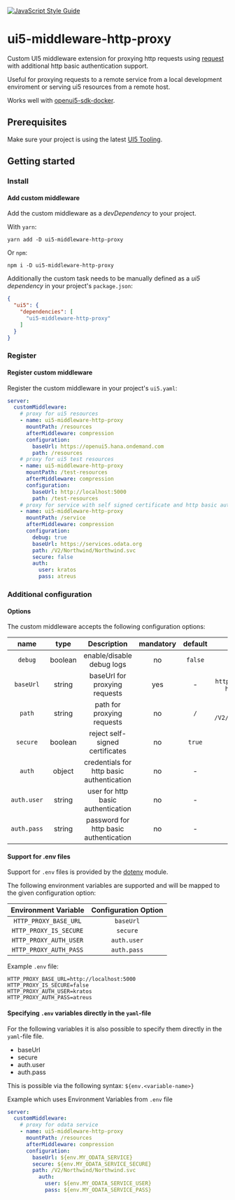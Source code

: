 [![JavaScript Style Guide](https://img.shields.io/badge/code_style-standard-brightgreen.svg)](https://standardjs.com)

# ui5-middleware-http-proxy

Custom UI5 middleware extension for proxying http requests using [request](https://github.com/request/request)
with additional http basic authentication support.

Useful for proxying requests to a remote service from a local development enviroment or serving ui5 resources from a remote host.

Works well with [openui5-sdk-docker](https://github.com/pwasem/openui5-sdk-docker).

## Prerequisites

Make sure your project is using the latest [UI5 Tooling](https://sap.github.io/ui5-tooling/pages/GettingStarted/).

## Getting started

### Install

#### Add custom middleware

Add the custom middleware as a _devDependency_ to your project.

With `yarn`:

```shell
yarn add -D ui5-middleware-http-proxy
```

Or `npm`:

```shell
npm i -D ui5-middleware-http-proxy
```

Additionally the custom task needs to be manually defined as a _ui5 dependency_ in your project's `package.json`:

```json
{
  "ui5": {
    "dependencies": [
      "ui5-middleware-http-proxy"
    ]
  }
}
```

### Register

#### Register custom middleware

Register the custom middleware in your project's `ui5.yaml`:

```yaml
server:
  customMiddleware:
    # proxy for ui5 resources
    - name: ui5-middleware-http-proxy
      mountPath: /resources
      afterMiddleware: compression
      configuration:
        baseUrl: https://openui5.hana.ondemand.com
        path: /resources
    # proxy for ui5 test resources
    - name: ui5-middleware-http-proxy
      mountPath: /test-resources
      afterMiddleware: compression
      configuration:
        baseUrl: http://localhost:5000
        path: /test-resources
    # proxy for service with self signed certificate and http basic authentication
    - name: ui5-middleware-http-proxy
      mountPath: /service
      afterMiddleware: compression
      configuration:
        debug: true
        baseUrl: https://services.odata.org
        path: /V2/Northwind/Northwind.svc
        secure: false
        auth:
          user: kratos
          pass: atreus
```

### Additional configuration

#### Options

The custom middleware accepts the following configuration options:

|    name        |   type  |                Description                | mandatory | default |                        examples                       |
|:--------------:|:-------:|:-----------------------------------------:|:---------:|:-------:|:-----------------------------------------------------:|
|   `debug`      | boolean |         enable/disable debug logs         |     no    | `false` |                     `true`, `false`                   |
|   `baseUrl`    |  string |       baseUrl for proxying requests       |    yes    |    -    | `https://services.odata.org`, `http://localhost:5000` |
|    `path`      |  string |         path for proxying requests        |     no    |   `/`   |      `/resources`, `/V2/Northwind/Northwind.svc`      |
|   `secure`     | boolean |      reject self-signed certificates      |     no    |  `true` |                     `true`, `false`                   |
|    `auth`      |  object | credentials for http basic authentication |     no    |    -    |                                                       |
| `auth.user`    |  string |     user for http basic authentication    |     no    |    -    |                        `kratos`                       |
| `auth.pass`    |  string |   password for http basic authentication  |     no    |    -    |                        `atreus`                       |

#### Support for .env files

Support for `.env` files is provided by the [dotenv](https://github.com/motdotla/dotenv) module.

The following environment variables are supported and will be mapped to the given configuration option:

| Environment Variable   | Configuration Option |
|:----------------------:|:--------------------:|
| `HTTP_PROXY_BASE_URL`  | `baseUrl`            |
| `HTTP_PROXY_IS_SECURE` | `secure`             |
| `HTTP_PROXY_AUTH_USER` | `auth.user`          |
| `HTTP_PROXY_AUTH_PASS` | `auth.pass`          |

Example `.env` file:

```shell
HTTP_PROXY_BASE_URL=http://localhost:5000
HTTP_PROXY_IS_SECURE=false
HTTP_PROXY_AUTH_USER=kratos
HTTP_PROXY_AUTH_PASS=atreus
```

#### Specifying `.env` variables directly in the `yaml`-file
For the following variables it is also possible to specify them directly in the `yaml`-file file.  

- baseUrl
- secure
- auth.user
- auth.pass  

This is possible via the following syntax: `${env.<variable-name>}` 

Example which uses Environment Variables from `.env` file
```yaml
server:
  customMiddleware:
    # proxy for odata service 
    - name: ui5-middleware-http-proxy
      mountPath: /resources
      afterMiddleware: compression
      configuration:
        baseUrl: ${env.MY_ODATA_SERVICE}
        secure: ${env.MY_ODATA_SERVICE_SECURE}
        path: /V2/Northwind/Northwind.svc
          auth: 
            user: ${env.MY_ODATA_SERVICE_USER}
            pass: ${env.MY_ODATA_SERVICE_PASS}
```